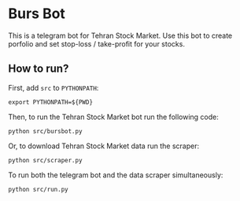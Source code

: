 # Burs Bot

This is a telegram bot for Tehran Stock Market. Use this bot to create porfolio and set stop-loss / take-profit for your stocks.

## How to run?
First, add `src` to `PYTHONPATH`:
```
export PYTHONPATH=${PWD}
```

Then, to run the Tehran Stock Market bot run the following code:
```
python src/bursbot.py
```

Or, to download Tehran Stock Market data run the scraper:
```
python src/scraper.py
```

To run both the telegram bot and the data scraper simultaneously:
```
python src/run.py
```